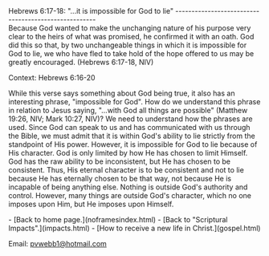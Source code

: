  <head> <title>(PVW) Hebrews 6:17-18: "...it is impossible for God to lie"</title> <meta content="IE=9" http-equiv="X-UA-Compatible"></meta> <link href="css/page_style.css" rel="stylesheet" type="text/css"></link> </head><body><div class="page_style"> Hebrews 6:17-18: "...it is impossible for God to lie"
-----------------------------------------------------

<div class="p">Because God wanted to make the unchanging nature of his purpose very clear to the heirs of what was promised, he confirmed it with an oath. God did this so that, by two unchangeable things in which it is impossible for God to lie, we who have fled to take hold of the hope offered to us may be greatly encouraged. (Hebrews 6:17-18, NIV)

 Context: Hebrews 6:16-20</div>While this verse says something about God being true, it also has an interesting phrase, "impossible for God". How do we understand this phrase in relation to Jesus saying, "...with God all things are possible" (Matthew 19:26, NIV; Mark 10:27, NIV)? We need to understand how the phrases are used. Since God can speak to us and has communicated with us through the Bible, we must admit that it is within God's ability to lie strictly from the standpoint of His power. However, it is impossible for God to lie because of His character. God is only limited by how He has chosen to limit Himself. God has the raw ability to be inconsistent, but He has chosen to be consistent. Thus, His eternal character is to be consistent and not to lie because He has eternally chosen to be that way, not because He is incapable of being anything else. Nothing is outside God's authority and control. However, many things are outside God's character, which no one imposes upon Him, but He imposes upon Himself.

 </div>- [Back to home page.](noframesindex.html)
- [Back to "Scriptural Impacts".](impacts.html)
- [How to receive a new life in Christ.](gospel.html)

Email: [pvwebb1@hotmail.com](mailto:pvwebb1@hotmail.com)

